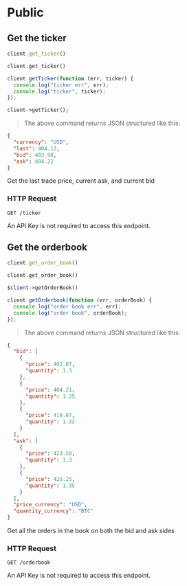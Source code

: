 # Public

## Get the ticker

```ruby
client.get_ticker()
```

```python
client.get_ticker()
```

```javascript
client.getTicker(function (err, ticker) {
  console.log("ticker err", err);
  console.log("ticker", ticker);
});
```

```php
client->getTicker();
```

> The above command returns JSON structured like this:

```json
{
  "currency": "USD",
  "last": 404.12,
  "bid": 403.98,
  "ask": 404.22
}
```

Get the last trade price, current ask, and current bid

### HTTP Request

`GET /ticker`



<aside class="notice">
An API Key is not required to access this endpoint.
</aside>

## Get the orderbook

```ruby
client.get_order_book()
```

```python
client.get_order_book()
```

```php
$client->getOrderBook()
```

```javascript
client.getOrderbook(function (err, orderBook) {
  console.log("order book err", err);
  console.log("order book", orderBook);
});
```

> The above command returns JSON structured like this:

```json
{
  "bid": [
    {
      "price": 402.87,
      "quantity": 1.3
    },
    {
      "price": 404.21,
      "quantity": 1.25
    },
    {
      "price": 410.87,
      "quantity": 1.32
    }
  ],
  "ask": [
    {
      "price": 423.58,
      "quantity": 1.3
    },
    {
      "price": 425.25,
      "quantity": 1.35
    }
  ],
  "price_currency": "USD",
  "quantity_currency": "BTC"
}
```

Get all the orders in the book on both the bid and ask sides

### HTTP Request

`GET /orderbook`


<aside class="notice">
An API Key is not required to access this endpoint.
</aside>
